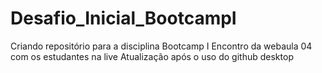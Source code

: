 # Desafio_Inicial_BootcampI
Criando repositório para a disciplina Bootcamp I
Encontro da webaula 04 com os estudantes na live
Atualização após o uso do github desktop